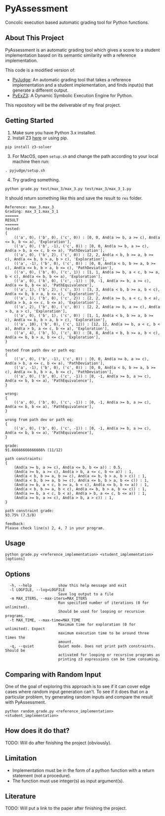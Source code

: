 # PyAssessment
Concolic execution based automatic grading tool for Python functions.

## About This Project
PyAssessment is an automatic grading tool which gives a score to a student implementation based on its semantic similarity with a reference implementation.

This code is a modified version of:
- [PyJudge](https://github.com/Barbariansyah/pyjudge): An automatic grading tool that takes a reference implementation and a student implementation, and finds input(s) that generate a different output.
- [PyExZ3](https://github.com/thomasjball/PyExZ3): A Dynamic Symbolic Execution Engine for Python.

This repository will be the deliverable of my final project.

## Getting Started
1. Make sure you have Python 3.x installed.
2. Install Z3 [here](https://github.com/Z3Prover/z3) or using pip.
```
pip install z3-solver
```
3. For MacOS, open `setup.sh` and change the path according to your local machine then run:
```
. pyjudge/setup.sh
```
4. Try grading something.
```
python grade.py test/max_3/max_3.py test/max_3/max_3_1.py
```
It should return something like this and save the result to `res` folder.
```
Reference: max_3.max_3
Grading: max_3_1.max_3_1
======
RESULT
======
tested:
{
    (('a', 0), ('b', 0), ('c', 0)) : [0, 0, And(a >= b, a >= c), And(a <= b, b <= a), 'Exploration'],
    (('a', 0), ('b', -1), ('c', 0)) : [0, 0, And(a >= b, a >= c), And(a > b, a <= c, b <= a), 'PathDeviation'],
    (('a', 0), ('b', 2), ('c', 0)) : [2, 2, And(a < b, b >= a, b >= c), And(a <= b, b > a, b > c), 'Exploration'],
    (('a', -1), ('b', 0), ('c', 0)) : [0, 0, And(a < b, b >= a, b >= c), And(a <= b, b > a, b <= c), 'PathDeviation'],
    (('a', 0), ('b', 0), ('c', 1)) : [1, 1, And(a >= b, a < c, b >= a, b < c), And(a <= b, b <= a), 'Exploration'],
    (('a', 0), ('b', 0), ('c', -1)) : [0, -1, And(a >= b, a >= c), And(a <= b, b <= a), 'PathEquivalence'],
    (('a', 1), ('b', 2), ('c', 3)) : [3, 3, And(a < b, b >= a, b < c), And(a <= b, b > a, b <= c), 'Exploration'],
    (('a', 1), ('b', 0), ('c', 2)) : [2, 2, And(a >= b, a < c, b < a), And(a > b, a <= c, b <= a), 'Exploration'],
    (('a', 2), ('b', 0), ('c', 0)) : [2, 2, And(a >= b, a >= c), And(a > b, a > c), 'Exploration'],
    (('a', 0), ('b', 1), ('c', 0)) : [1, 1, And(a < b, b >= a, b >= c), And(a <= b, b > a, b > c), 'Exploration'],
    (('a', 10), ('b', 0), ('c', 12)) : [12, 12, And(a >= b, a < c, b < a), And(a > b, a <= c, b <= a), 'Exploration'],
    (('a', 4), ('b', 5), ('c', 8)) : [8, 8, And(a < b, b >= a, b < c), And(a <= b, b > a, b <= c), 'Exploration'],
}

tested from path dev or path eq:
{
    (('a', 0), ('b', -1), ('c', 0)) : [0, 0, And(a >= b, a >= c), And(a > b, a <= c, b <= a), 'PathDeviation'],
    (('a', -1), ('b', 0), ('c', 0)) : [0, 0, And(a < b, b >= a, b >= c), And(a <= b, b > a, b <= c), 'PathDeviation'],
    (('a', 0), ('b', 0), ('c', -1)) : [0, -1, And(a >= b, a >= c), And(a <= b, b <= a), 'PathEquivalence'],
}

wrong:
{
    (('a', 0), ('b', 0), ('c', -1)) : [0, -1, And(a >= b, a >= c), And(a <= b, b <= a), 'PathEquivalence'],
}

wrong from path dev or path eq:
{
    (('a', 0), ('b', 0), ('c', -1)) : [0, -1, And(a >= b, a >= c), And(a <= b, b <= a), 'PathEquivalence'],
}

grade:
91.66666666666666% (11/12)

path constraints:
{
    (And(a >= b, a >= c), And(a <= b, b <= a)) : 0.5,
    (And(a >= b, a >= c), And(a > b, a <= c, b <= a)) : 1,
    (And(a < b, b >= a, b >= c), And(a <= b, b > a, b > c)) : 1,
    (And(a < b, b >= a, b >= c), And(a <= b, b > a, b <= c)) : 1,
    (And(a >= b, a < c, b >= a, b < c), And(a <= b, b <= a)) : 1,
    (And(a < b, b >= a, b < c), And(a <= b, b > a, b <= c)) : 1,
    (And(a >= b, a < c, b < a), And(a > b, a <= c, b <= a)) : 1,
    (And(a >= b, a >= c), And(a > b, a > c)) : 1,
}

path constraint grade:
93.75% (7.5/8)

feedback:
Please check line(s) 2, 4, 7 in your program.
```

## Usage
```
python grade.py <reference_implementation> <student_implementation> [options]
```

## Options
```
  -h, --help            show this help message and exit
  -l LOGFILE, --log=LOGFILE
                        Save log output to a file
  -m MAX_ITERS, --max-iters=MAX_ITERS
                        Run specified number of iterations (0 for unlimited).
                        Should be used for looping or recursive programs.
  -t MAX_TIME, --max-time=MAX_TIME
                        Maximum time for exploration (0 for unlimited). Expect
                        maximum execution time to be around three times the
                        amount.
  -q, --quiet           Quiet mode. Does not print path constraints. Should be
                        activated for looping or recursive programs as
                        printing z3 expressions can be time consuming.
```

## Comparing with Random Input
One of the goal of exploring this approach is to see if it can cover edge cases where random input generation can't. To see if it does that on a particular problem, try generating random inputs and compare the result with PyAssessment.

```
python random_grade.py <reference_implementation> <student_implementation>
```

## How does it do that?
TODO: Will do after finishing the project (obviously).

## Limitation
- Implementation must be in the form of a python function with a return statement (not a procedure).
- The function must use integer(s) as input argument(s).

## Literature
TODO: Will put a link to the paper after finishing the project.
